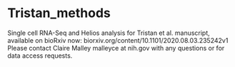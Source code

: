 # Tristan_methods
Single cell RNA-Seq and Helios analysis for Tristan et al. manuscript, available on bioRxiv now: biorxiv.org/content/10.1101/2020.08.03.235242v1
Please contact Claire Malley malleyce at nih.gov with any questions or for data access requests.
